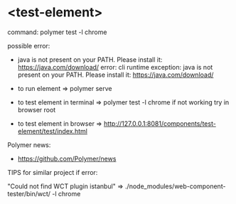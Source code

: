 # \<test-element\>

command: polymer test -l chrome

possible error:

- java is not present on your PATH.
  Please install it: https://java.com/download/
  error: cli runtime exception: java is not present on your PATH.
  Please install it: https://java.com/download/

- to run element => polymer serve
- to test element in terminal => polymer test -l chrome
  if not working try in browser root
- to test element in browser => http://127.0.0.1:8081/components/test-element/test/index.html

Polymer news:

- https://github.com/Polymer/news

TIPS for similar project if error:

"Could not find WCT plugin istanbul" => ./node_modules/web-component-tester/bin/wct/ -l chrome
